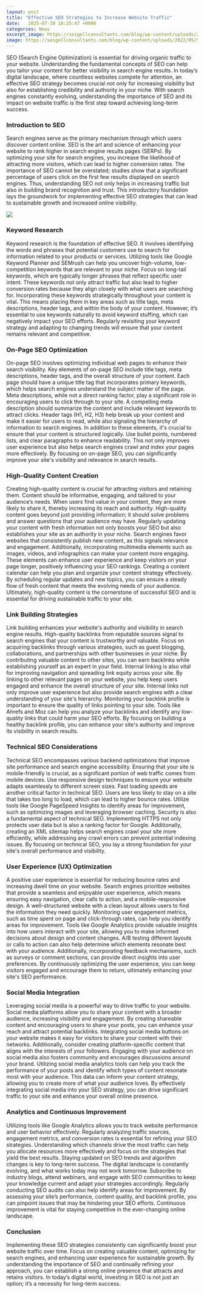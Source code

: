 ```yaml
---
layout: post
title: "Effective SEO Strategies to Increase Website Traffic"
date:   2025-07-30 18:25:47 +0000
categories: News
excerpt_image: https://seigellconsultants.com/blog/wp-content/uploads/2022/05/SEO-strategy.png
image: https://seigellconsultants.com/blog/wp-content/uploads/2022/05/SEO-strategy.png
---
```


SEO (Search Engine Optimization) is essential for driving organic traffic to your website. Understanding the fundamental concepts of SEO can help you tailor your content for better visibility in search engine results. In today’s digital landscape, where countless websites compete for attention, an effective SEO strategy becomes crucial not only for increasing visibility but also for establishing credibility and authority in your niche. With search engines constantly evolving, understanding the importance of SEO and its impact on website traffic is the first step toward achieving long-term success.
### Introduction to SEO
Search engines serve as the primary mechanism through which users discover content online. SEO is the art and science of enhancing your website to rank higher in search engine results pages (SERPs). By optimizing your site for search engines, you increase the likelihood of attracting more visitors, which can lead to higher conversion rates. The importance of SEO cannot be overstated; studies show that a significant percentage of users click on the first few results displayed on search engines. Thus, understanding SEO not only helps in increasing traffic but also in building brand recognition and trust. This introductory foundation lays the groundwork for implementing effective SEO strategies that can lead to sustainable growth and increased online visibility.

![](https://seigellconsultants.com/blog/wp-content/uploads/2022/05/SEO-strategy.png)
### Keyword Research
Keyword research is the foundation of effective SEO. It involves identifying the words and phrases that potential customers use to search for information related to your products or services. Utilizing tools like Google Keyword Planner and SEMrush can help you uncover high-volume, low-competition keywords that are relevant to your niche. Focus on long-tail keywords, which are typically longer phrases that reflect specific user intent. These keywords not only attract traffic but also lead to higher conversion rates because they align closely with what users are searching for.
Incorporating these keywords strategically throughout your content is vital. This means placing them in key areas such as title tags, meta descriptions, header tags, and within the body of your content. However, it’s essential to use keywords naturally to avoid keyword stuffing, which can negatively impact your SEO efforts. Regularly revisiting your keyword strategy and adapting to changing trends will ensure that your content remains relevant and competitive.
### On-Page SEO Optimization
On-page SEO involves optimizing individual web pages to enhance their search visibility. Key elements of on-page SEO include title tags, meta descriptions, header tags, and the overall structure of your content. Each page should have a unique title tag that incorporates primary keywords, which helps search engines understand the subject matter of the page.
Meta descriptions, while not a direct ranking factor, play a significant role in encouraging users to click through to your site. A compelling meta description should summarize the content and include relevant keywords to attract clicks. Header tags (H1, H2, H3) help break up your content and make it easier for users to read, while also signaling the hierarchy of information to search engines.
In addition to these elements, it's crucial to ensure that your content is structured logically. Use bullet points, numbered lists, and clear paragraphs to enhance readability. This not only improves user experience but also helps search engines crawl and index your pages more effectively. By focusing on on-page SEO, you can significantly improve your site's visibility and relevance in search results.
### High-Quality Content Creation
Creating high-quality content is crucial for attracting visitors and retaining them. Content should be informative, engaging, and tailored to your audience’s needs. When users find value in your content, they are more likely to share it, thereby increasing its reach and authority. High-quality content goes beyond just providing information; it should solve problems and answer questions that your audience may have.
Regularly updating your content with fresh information not only boosts your SEO but also establishes your site as an authority in your niche. Search engines favor websites that consistently publish new content, as this signals relevance and engagement. Additionally, incorporating multimedia elements such as images, videos, and infographics can make your content more engaging. These elements can enhance user experience and keep visitors on your page longer, positively influencing your SEO rankings.
Creating a content calendar can help you plan and organize your content strategy effectively. By scheduling regular updates and new topics, you can ensure a steady flow of fresh content that meets the evolving needs of your audience. Ultimately, high-quality content is the cornerstone of successful SEO and is essential for driving sustainable traffic to your site.
### Link Building Strategies
Link building enhances your website's authority and visibility in search engine results. High-quality backlinks from reputable sources signal to search engines that your content is trustworthy and valuable. Focus on acquiring backlinks through various strategies, such as guest blogging, collaborations, and partnerships with other businesses in your niche. By contributing valuable content to other sites, you can earn backlinks while establishing yourself as an expert in your field.
Internal linking is also vital for improving navigation and spreading link equity across your site. By linking to other relevant pages on your website, you help keep users engaged and enhance the overall structure of your site. Internal links not only improve user experience but also provide search engines with a clear understanding of your site's hierarchy.
Monitoring your backlink profile is important to ensure the quality of links pointing to your site. Tools like Ahrefs and Moz can help you analyze your backlinks and identify any low-quality links that could harm your SEO efforts. By focusing on building a healthy backlink profile, you can enhance your site's authority and improve its visibility in search results.
### Technical SEO Considerations
Technical SEO encompasses various backend optimizations that improve site performance and search engine accessibility. Ensuring that your site is mobile-friendly is crucial, as a significant portion of web traffic comes from mobile devices. Use responsive design techniques to ensure your website adapts seamlessly to different screen sizes.
Fast loading speeds are another critical factor in technical SEO. Users are less likely to stay on a site that takes too long to load, which can lead to higher bounce rates. Utilize tools like Google PageSpeed Insights to identify areas for improvement, such as optimizing images and leveraging browser caching.
Security is also a fundamental aspect of technical SEO. Implementing HTTPS not only protects user data but is also a ranking factor for Google. Additionally, creating an XML sitemap helps search engines crawl your site more efficiently, while addressing any crawl errors can prevent potential indexing issues. By focusing on technical SEO, you lay a strong foundation for your site's overall performance and visibility.
### User Experience (UX) Optimization
A positive user experience is essential for reducing bounce rates and increasing dwell time on your website. Search engines prioritize websites that provide a seamless and enjoyable user experience, which means ensuring easy navigation, clear calls to action, and a mobile-responsive design. A well-structured website with a clean layout allows users to find the information they need quickly.
Monitoring user engagement metrics, such as time spent on page and click-through rates, can help you identify areas for improvement. Tools like Google Analytics provide valuable insights into how users interact with your site, allowing you to make informed decisions about design and content changes. A/B testing different layouts or calls to action can also help determine which elements resonate best with your audience.
Additionally, incorporating feedback mechanisms, such as surveys or comment sections, can provide direct insights into user preferences. By continuously optimizing the user experience, you can keep visitors engaged and encourage them to return, ultimately enhancing your site's SEO performance.
### Social Media Integration
Leveraging social media is a powerful way to drive traffic to your website. Social media platforms allow you to share your content with a broader audience, increasing visibility and engagement. By creating shareable content and encouraging users to share your posts, you can enhance your reach and attract potential backlinks.
Integrating social media buttons on your website makes it easy for visitors to share your content with their networks. Additionally, consider creating platform-specific content that aligns with the interests of your followers. Engaging with your audience on social media also fosters community and encourages discussions around your brand.
Utilizing social media analytics tools can help you track the performance of your posts and identify which types of content resonate most with your audience. This data can inform your content strategy, allowing you to create more of what your audience loves. By effectively integrating social media into your SEO strategy, you can drive significant traffic to your site and enhance your overall online presence.
### Analytics and Continuous Improvement
Utilizing tools like Google Analytics allows you to track website performance and user behavior effectively. Regularly analyzing traffic sources, engagement metrics, and conversion rates is essential for refining your SEO strategies. Understanding which channels drive the most traffic can help you allocate resources more effectively and focus on the strategies that yield the best results.
Staying updated on SEO trends and algorithm changes is key to long-term success. The digital landscape is constantly evolving, and what works today may not work tomorrow. Subscribe to industry blogs, attend webinars, and engage with SEO communities to keep your knowledge current and adapt your strategies accordingly.
Regularly conducting SEO audits can also help identify areas for improvement. By assessing your site’s performance, content quality, and backlink profile, you can pinpoint issues that may be hindering your SEO efforts. Continuous improvement is vital for staying competitive in the ever-changing online landscape.
### Conclusion
Implementing these SEO strategies consistently can significantly boost your website traffic over time. Focus on creating valuable content, optimizing for search engines, and enhancing user experience for sustainable growth. By understanding the importance of SEO and continually refining your approach, you can establish a strong online presence that attracts and retains visitors. In today’s digital world, investing in SEO is not just an option; it’s a necessity for long-term success.